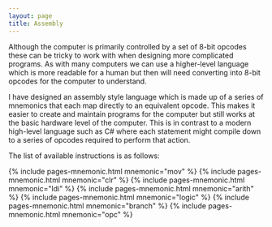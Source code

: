 ```yaml
---
layout: page
title: Assembly
---
```


Although the computer is primarily controlled by a set of 8-bit opcodes these can be tricky to work with when designing
more complicated programs. As with many computers we can use a higher-level language which is more readable for a human but
then will need converting into 8-bit opcodes for the computer to understand.

I have designed an assembly style language which is made up of a series of mnemonics that each map directly to an equivalent
opcode. This makes it easier to create and maintain programs for the computer but still works at the basic hardware level of
the computer. This is in contrast to a modern high-level language such as C# where each statement might compile down to a
series of opcodes required to perform that action.

The list of available instructions is as follows:

{% include pages-mnemonic.html mnemonic="mov" %}
{% include pages-mnemonic.html mnemonic="clr" %}
{% include pages-mnemonic.html mnemonic="ldi" %}
{% include pages-mnemonic.html mnemonic="arith" %}
{% include pages-mnemonic.html mnemonic="logic" %}
{% include pages-mnemonic.html mnemonic="branch" %}
{% include pages-mnemonic.html mnemonic="opc" %}
